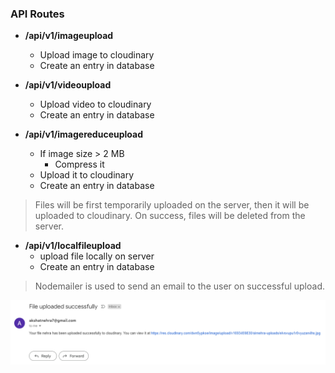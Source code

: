 ### API Routes

* **/api/v1/imageupload**

  * Upload image to cloudinary
  * Create an entry in database
* **/api/v1/videoupload**

  * Upload video to cloudinary
  * Create an entry in database
* **/api/v1/imagereduceupload**

  * If image size > 2 MB
    * Compress it
  * Upload it to cloudinary
  * Create an entry in database

> Files will be first temporarily uploaded on the server, then it will be uploaded to cloudinary. On success, files will be deleted from the server.

* **/api/v1/localfileupload**
  * upload file locally on server
  * Create an entry in database

> Nodemailer is used to send an email to the user on successful upload.

![1693459903626](image/readme/1693459903626.png)
